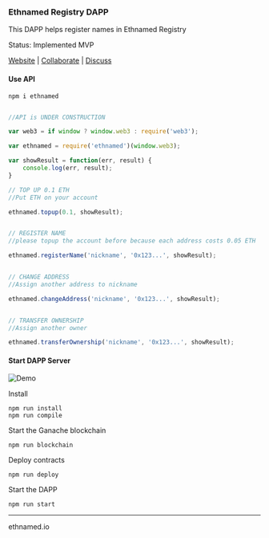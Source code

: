 ### Ethnamed Registry DAPP

This DAPP helps register names in Ethnamed Registry

Status: Implemented MVP

[Website](http://ethnamed.io) | [Collaborate](https://ide.c9.io/askucher/registrant-dapp) | [Discuss](https://t.me/ethnamed)

#### Use API

```
npm i ethnamed
```

```Javascript

//API is UNDER CONSTRUCTION

var web3 = if window ? window.web3 : require('web3');

var ethnamed = require('ethnamed')(window.web3);

var showResult = function(err, result) {
    console.log(err, result);
}

// TOP UP 0.1 ETH
//Put ETH on your account

ethnamed.topup(0.1, showResult);


// REGISTER NAME 
//please topup the account before because each address costs 0.05 ETH

ethnamed.registerName('nickname', '0x123...', showResult);


// CHANGE ADDRESS
//Assign another address to nickname

ethnamed.changeAddress('nickname', '0x123...', showResult);


// TRANSFER OWNERSHIP
//Assign another owner

ethnamed.transferOwnership('nickname', '0x123...', showResult);

```


#### Start DAPP Server

![Demo](http://res.cloudinary.com/nixar-work/image/upload/v1521280043/Screen_Shot_2018-03-17_at_11.46.42.png)


Install
```
npm run install
npm run compile
```

Start the Ganache blockchain
```
npm run blockchain
```

Deploy contracts 
```
npm run deploy
```

Start the DAPP
```
npm run start
```



-----------------

ethnamed.io